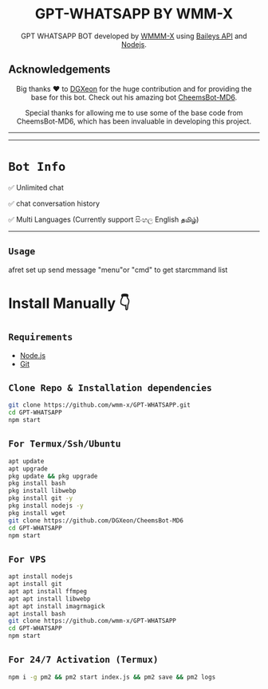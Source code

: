 

<h1 align="center">GPT-WHATSAPP BY WMM-X<br></h1>
<p align="center">


<p align="center">
GPT WHATSAPP BOT developed by <a href="https://github.com/wmm-x" target="_blank">WMMM-X</a> using <a href="https://github.com/WhiskeySockets/Baileys" target="_blank">Baileys API</a> and <a href="https://github.com/nodejs" target="_blank">Nodejs</a>.
</p>

## Acknowledgements

<p align="center">
Big thanks ❤️ to <a href="https://github.com/DGXeon" target="_blank">DGXeon</a> for the huge contribution and for providing the base for this bot. Check out his amazing bot <a href="https://github.com/DGXeon/CheemsBot-MD6" target="_blank">CheemsBot-MD6</a>.
</p>

<p align="center">
Special thanks for allowing me to use some of the base code from CheemsBot-MD6, which has been invaluable in developing this project.
</p>


---


------

# ```Bot Info```

<p>✅ Unlimited chat</p>
<p>✅ chat conversation history</p>
<p>✅ Multi Languages (Currently support සිංහල English  தமிழ்)</p>



-------

## ```Usage```
<p>afret set up send message "menu"or "cmd" to get starcmmand list</p>


# Install Manually 👇
## `Requirements`
* [Node.js](https://nodejs.org/en/)
* [Git](https://git-scm.com/downloads)

## `Clone Repo & Installation dependencies`
```bash
git clone https://github.com/wmm-x/GPT-WHATSAPP.git
cd GPT-WHATSAPP
npm start
```
## `For Termux/Ssh/Ubuntu`
```bash
apt update
apt upgrade
pkg update && pkg upgrade
pkg install bash
pkg install libwebp
pkg install git -y
pkg install nodejs -y 
pkg install wget
git clone https://github.com/DGXeon/CheemsBot-MD6
cd GPT-WHATSAPP
npm start
```
## `For VPS`
```bash
apt install nodejs 
apt install git 
apt apt install ffmpeg 
apt apt install libwebp 
apt apt install imagrmagick
apt install bash
git clone https://github.com/wmm-x/GPT-WHATSAPP
cd GPT-WHATSAPP
npm start
```
## `For 24/7 Activation (Termux)`
```bash
npm i -g pm2 && pm2 start index.js && pm2 save && pm2 logs
```
